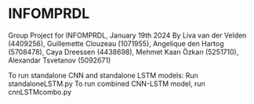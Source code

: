 # INFOMPRDL
Group Project for INFOMPRDL, January 19th 2024
By Liva van der Velden (4409256), Guillemette Clouzeau (1071955), Angelique den Hartog (5708478), Caya Dreessen (4438698), Mehmet Kaan Özkan (5251710), Alexandar Tsvetanov (5092671)

To run standalone CNN and standalone LSTM models: Run standaloneLSTM.py
To run combined CNN-LSTM model, run cnnLSTMcombo.py
